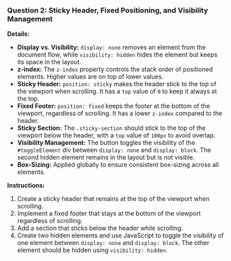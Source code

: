 ### Question 2: Sticky Header, Fixed Positioning, and Visibility Management

**Details:**
- **Display vs. Visibility:** `display: none` removes an element from the document flow, while `visibility: hidden` hides the element but keeps its space in the layout.
- **z-index:** The `z-index` property controls the stack order of positioned elements. Higher values are on top of lower values.
- **Sticky Header:** `position: sticky` makes the header stick to the top of the viewport when scrolling. It has a `top` value of `0` to keep it always at the top.
- **Fixed Footer:** `position: fixed` keeps the footer at the bottom of the viewport, regardless of scrolling. It has a lower `z-index` compared to the header.
- **Sticky Section:** The `.sticky-section` should stick to the top of the viewport below the header, with a `top` value of `100px` to avoid overlap.
- **Visibility Management:** The button toggles the visibility of the `#toggleElement` div between `display: none` and `display: block`. The second hidden element remains in the layout but is not visible.
- **Box-Sizing:** Applied globally to ensure consistent box-sizing across all elements.

**Instructions:**
1. Create a sticky header that remains at the top of the viewport when scrolling.
2. Implement a fixed footer that stays at the bottom of the viewport regardless of scrolling.
3. Add a section that sticks below the header while scrolling.
4. Create two hidden elements and use JavaScript to toggle the visibility of one element between `display: none` and `display: block`. The other element should be hidden using `visibility: hidden`.
 